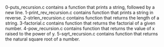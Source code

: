 0-puts_recursion.c contains a function that prints a string, followed by a new line. 1-print_rev_recursion.c contains function that prints a string in reverse. 2-strlen_recursion.c contains function that returns the length of a string. 3-factorial.c contains function that returns the factorial of a given number. 4-pow_recursion.c contains function that returns the value of x raised to the power of y. 5-sqrt_recursion.c contains function that returns the natural square root of a number.
